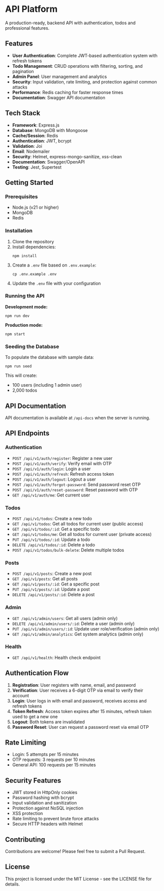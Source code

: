 # API Platform

A production-ready, backend API with authentication, todos and professional features.

## Features

- **User Authentication**: Complete JWT-based authentication system with refresh tokens
- **Todo Management**: CRUD operations with filtering, sorting, and pagination
- **Admin Panel**: User management and analytics
- **Security**: Input validation, rate limiting, and protection against common attacks
- **Performance**: Redis caching for faster response times
- **Documentation**: Swagger API documentation

## Tech Stack

- **Framework**: Express.js
- **Database**: MongoDB with Mongoose
- **Cache/Session**: Redis
- **Authentication**: JWT, bcrypt
- **Validation**: Joi
- **Email**: Nodemailer
- **Security**: Helmet, express-mongo-sanitize, xss-clean
- **Documentation**: Swagger/OpenAPI
- **Testing**: Jest, Supertest

## Getting Started

### Prerequisites

- Node.js (v21 or higher)
- MongoDB
- Redis

### Installation

1. Clone the repository
2. Install dependencies:
   ```
   npm install
   ```
3. Create a `.env` file based on `.env.example`:
   ```
   cp .env.example .env
   ```
4. Update the `.env` file with your configuration

### Running the API

**Development mode:**
```
npm run dev
```

**Production mode:**
```
npm start
```

### Seeding the Database

To populate the database with sample data:
```
npm run seed
```

This will create:
- 100 users (including 1 admin user)
- 2,000 todos


## API Documentation

API documentation is available at `/api-docs` when the server is running.

## API Endpoints

### Authentication

- `POST /api/v1/auth/register`: Register a new user
- `POST /api/v1/auth/verify`: Verify email with OTP
- `POST /api/v1/auth/login`: Login a user
- `POST /api/v1/auth/refresh`: Refresh access token
- `POST /api/v1/auth/logout`: Logout a user
- `POST /api/v1/auth/forgot-password`: Send password reset OTP
- `POST /api/v1/auth/reset-password`: Reset password with OTP
- `GET /api/v1/auth/me`: Get current user

### Todos

- `POST /api/v1/todos`: Create a new todo
- `GET /api/v1/todos`: Get all todos for current user (public access)
- `GET /api/v1/todos/:id`: Get a specific todo
-  `GET /api/v1/todos/me`: Get all todos for current user (private access)
- `PUT /api/v1/todos/:id`: Update a todo
- `DELETE /api/v1/todos/:id`: Delete a todo
- `POST /api/v1/todos/bulk-delete`: Delete multiple todos

### Posts

- `POST /api/v1/posts`: Create a new post
- `GET /api/v1/posts`: Get all posts
- `GET /api/v1/posts/:id`: Get a specific post
- `PUT /api/v1/posts/:id`: Update a post
- `DELETE /api/v1/posts/:id`: Delete a post

### Admin

- `GET /api/v1/admin/users`: Get all users (admin only)
- `DELETE /api/v1/admin/users/:id`: Delete a user (admin only)
- `PUT /api/v1/admin/users/:id`: Update user role/verification (admin only)
- `GET /api/v1/admin/analytics`: Get system analytics (admin only)

### Health

- `GET /api/v1/health`: Health check endpoint

## Authentication Flow

1. **Registration**: User registers with name, email, and password
2. **Verification**: User receives a 6-digit OTP via email to verify their account
3. **Login**: User logs in with email and password, receives access and refresh tokens
4. **Token Refresh**: Access token expires after 15 minutes, refresh token used to get a new one
5. **Logout**: Both tokens are invalidated
6. **Password Reset**: User can request a password reset via email OTP

## Rate Limiting

- Login: 5 attempts per 15 minutes
- OTP requests: 3 requests per 10 minutes
- General API: 100 requests per 15 minutes

## Security Features

- JWT stored in HttpOnly cookies
- Password hashing with bcrypt
- Input validation and sanitization
- Protection against NoSQL injection
- XSS protection
- Rate limiting to prevent brute force attacks
- Secure HTTP headers with Helmet

## Contributing

Contributions are welcome! Please feel free to submit a Pull Request.

## License

This project is licensed under the MIT License - see the LICENSE file for details.